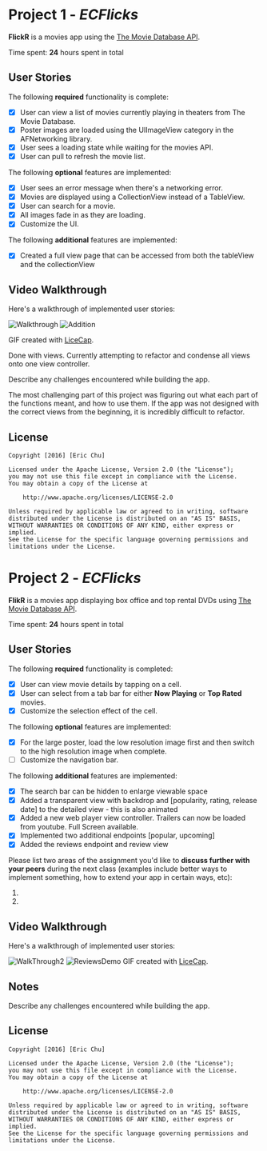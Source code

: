 # Project 1 - *ECFlicks*

**FlickR** is a movies app using the [The Movie Database API](http://docs.themoviedb.apiary.io/#).

Time spent: **24** hours spent in total

## User Stories

The following **required** functionality is complete:

- [x] User can view a list of movies currently playing in theaters from The Movie Database.
- [x] Poster images are loaded using the UIImageView category in the AFNetworking library.
- [x] User sees a loading state while waiting for the movies API.
- [x] User can pull to refresh the movie list.

The following **optional** features are implemented:

- [x] User sees an error message when there's a networking error.
- [x] Movies are displayed using a CollectionView instead of a TableView.
- [x] User can search for a movie.
- [x] All images fade in as they are loading.
- [x] Customize the UI.

The following **additional** features are implemented:

- [x] Created a full view page that can be accessed from both the tableView and the collectionView


## Video Walkthrough 

Here's a walkthrough of implemented user stories:


![Walkthrough](DemoWTwReloadUpdated.gif)
![Addition](animationAddition.gif)

GIF created with [LiceCap](http://www.cockos.com/licecap/).

Done with views. Currently attempting to refactor and condense all views onto one view controller.

Describe any challenges encountered while building the app.

The most challenging part of this project was figuring out what each part of the functions meant, and how to use them.
If the app was not designed with the correct views from the beginning, it is incredibly difficult to refactor.

## License

    Copyright [2016] [Eric Chu]

    Licensed under the Apache License, Version 2.0 (the "License");
    you may not use this file except in compliance with the License.
    You may obtain a copy of the License at

        http://www.apache.org/licenses/LICENSE-2.0

    Unless required by applicable law or agreed to in writing, software
    distributed under the License is distributed on an "AS IS" BASIS,
    WITHOUT WARRANTIES OR CONDITIONS OF ANY KIND, either express or implied.
    See the License for the specific language governing permissions and
    limitations under the License.


# Project 2 - *ECFlicks*

**FlikR** is a movies app displaying box office and top rental DVDs using [The Movie Database API](http://docs.themoviedb.apiary.io/#).

Time spent: **24** hours spent in total

## User Stories

The following **required** functionality is completed:

- [x] User can view movie details by tapping on a cell.
- [x] User can select from a tab bar for either **Now Playing** or **Top Rated** movies.
- [x] Customize the selection effect of the cell.

The following **optional** features are implemented:

- [x] For the large poster, load the low resolution image first and then switch to the high resolution image when complete.
- [ ] Customize the navigation bar.

The following **additional** features are implemented:

- [x] The search bar can be hidden to enlarge viewable space
- [x] Added a transparent view with backdrop and [popularity, rating, release date] to the detailed view
        - this is also animated 
- [x] Added a new web player view controller. Trailers can now be loaded from youtube. Full Screen available.
- [x] Implemented two additional endpoints [popular, upcoming]
- [x] Added the reviews endpoint and review view

Please list two areas of the assignment you'd like to **discuss further with your peers** during the next class (examples include better ways to implement something, how to extend your app in certain ways, etc):

1. 
2. 

## Video Walkthrough 

Here's a walkthrough of implemented user stories:

![WalkThrough2](WeekTwoUpdated2.gif)
![ReviewsDemo](WeekTwoUpdated3.gif)
GIF created with [LiceCap](http://www.cockos.com/licecap/).

## Notes

Describe any challenges encountered while building the app.

## License

    Copyright [2016] [Eric Chu]

    Licensed under the Apache License, Version 2.0 (the "License");
    you may not use this file except in compliance with the License.
    You may obtain a copy of the License at

        http://www.apache.org/licenses/LICENSE-2.0

    Unless required by applicable law or agreed to in writing, software
    distributed under the License is distributed on an "AS IS" BASIS,
    WITHOUT WARRANTIES OR CONDITIONS OF ANY KIND, either express or implied.
    See the License for the specific language governing permissions and
    limitations under the License.